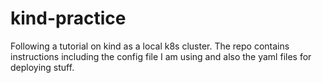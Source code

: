 # kind-practice
Following a tutorial on kind as a local k8s cluster. The repo contains instructions including the config file I am using and also the yaml files for deploying stuff.
